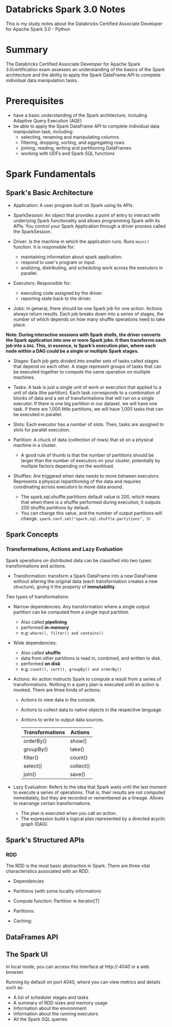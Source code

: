 # Databricks Spark 3.0 Notes

This is my study notes about the Databricks Certified Associate Developer for Apache Spark 3.0 - Python


# Summary

The Databricks Certified Associate Developer for Apache Spark 3.0certification exam assesses an understanding of the basics of the Spark architecture and the ability to apply the Spark DataFrame API to complete individual data manipulation tasks.

# Prerequisites

- have a basic understanding of the Spark architecture, including Adaptive Query Execution (AQE)
- be able to apply the Spark DataFrame API to complete individual data manipulation task, including: 
  - selecting, renaming and manipulating columns
  - filtering, dropping, sorting, and aggregating rows
  - joining, reading, writing and partitioning DataFrames
  - working with UDFs and Spark SQL functions
  
# Spark Fundamentals

## Spark's Basic Architecture

- Application: A user program built on Spark using its APIs.

- SparkSession: An object that provides a point of entry to interact with underlying Spark functionality and allows programming Spark with its APIs. You control your Spark Application through a driver process called the SparkSession.

- Driver: Is the machine in which the application runs. Runs `main()` function. It is responsible for:
  - maintaining information about spark application.
  - respond to user's program or input.
  - analizing, distributing, and scheduling work across the executors in parallel.

- Executors: Responsible for:
  - executing code assigned by the driver.
  - reporting state back to the driver.

- Jobs: In general, there should be one Spark job for one action. Actions always return results. Each job breaks down into a series of stages, the number of which depends on how many shuffle operations need to take place.

**Note: During interactive sessions with Spark shells, the driver converts the Spark application into one or more Spark jobs. It then transforms each job into a
`DAG`. This, in essence, is Spark’s execution plan, where each node within a DAG
could be a single or multiple Spark stages.**

- Stages: Each job gets divided into smaller sets of tasks called stages that depend on each other. A stage represent groups of tasks that can be executed together to compute the same operation on multiple machines. 

- Tasks: A task is just a single unit of work or execution that applied to a unit of data (the partition). Each task corresponds to a combination of blocks of data and a set of transformations that will run on a single executor. If there is one big partition in our dataset, we will have one task. If there are 1,000 little partitions, we will have 1,000 tasks that can be executed in parallel.

- Slots: Each executor has a number of slots. Then, tasks are assigned to slots for parallel execution.

- Partition: A chuck of data (collection of rows) that sit on a physical machine in a cluster.
  - A good rule of thumb is that the number of partitions should be larger than the number of executors on your cluster, potentially by multiple factors depending on the workload.
  
- Shuffles: Are triggered when data needs to move between executors. Represents a physical repartitioning of the data and requires coordinating across executors to move data around.
    - The spark.sql.shuffle.partitions default value is 200, which means that when there is a shuffle performed during execution, it outputs 200 shuffle partitions by default. 
    - You can change this value, and the number of output partitions will change.
`spark.conf.set("spark.sql.shuffle.partitions", 5)`

## Spark Concepts

### Transformations, Actions and Lazy Evaluation

Spark operations on distributed data can be classified into two types: transformations and actions.

- Transformation: transform a Spark DataFrame into a new DataFrame without altering the original data (each transformation creates a new structure), giving it the property of **immutability**.

Two types of transformations:
  - Narrow dependencies: Any transformation where a single output partition can be computed from a single input partition. 
    - Also called **pipelining**
    - performed **in-memory**
    - e.g: `where(), filter() and contains()`
  - Wide dependencies:
    - Also called **shuffle**
    - data from other partitions is read in, combined, and written to disk. 
    - performed **on disk**
    - e.g: `count(), sort(), groupBy() and orderBy()`

- Actions: An action instructs Spark to compute a result from a series of transformations. Nothing in a query plan is executed until an action is
invoked. There are three kinds of actions:
  - Actions to view data in the console.
  - Actions to collect data to native objects in the respective language.
  - Actions to write to output data sources.

    | Transformations |  Actions  |
    | --------------- | --------- |
    | orderBy()       | show()    |
    | groupBy()       | take()    |
    | filter()        | count()   |
    | select()        | collect() |
    | join()          | save()    |

- Lazy Evaluation: Refers to the idea that Spark waits until the last moment to execute a series of operations. That is, their results are not computed immediately, but they are recorded or remembered as a lineage. Allows to rearrange certain transformations. 
  - The plan is executed when you call an action. 
  - The expression build a logical plan represented by a directed acyclic graph (DAG).



## Spark's Structured APIs

### RDD

The RDD is the most basic abstraction in Spark. There are three vital characteristics associated with an RDD:
- Dependencies
- Partitions (with some locality information)
- Compute function: Partition => Iterator[T]

- Partitions:
- Caching:


## DataFrames API 


## The Spark UI 

In local mode, you can access this interface at http://<localhost>:4040 in a web
browser.
  
Running by default on port 4040, where you can view metrics and details such as:
- A list of scheduler stages and tasks
- A summary of RDD sizes and memory usage
- Information about the environment
- Information about the running executors
- All the Spark SQL queries











